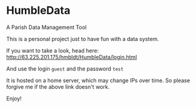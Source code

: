 # HumbleData
A Parish Data Management Tool

This is a personal project just to have fun with a data system.

If you want to take a look, head here: http://63.225.201.175/hmbldt/HumbleData/login.html

And use the login `guest` and the password `test` 

It is hosted on a home server, which may change IPs over time. So please forgive me if the above link doesn't work.

Enjoy!

